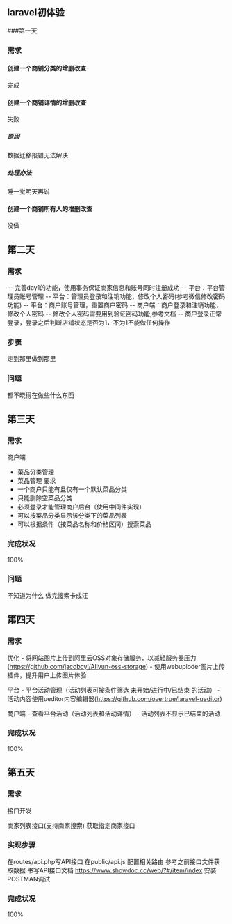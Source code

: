 ## laravel初体验
###第一天
### 需求
#### 创建一个商铺分类的增删改查
完成
#### 创建一个商铺详情的增删改查
失败
##### 原因
数据迁移报错无法解决
##### 处理办法
睡一觉明天再说
#### 创建一个商铺所有人的增删改查
没做
## 第二天
### 需求
-- 完善day1的功能，使用事务保证商家信息和账号同时注册成功
-- 平台：平台管理员账号管理
-- 平台：管理员登录和注销功能，修改个人密码(参考微信修改密码功能)
-- 平台：商户账号管理，重置商户密码
-- 商户端：商户登录和注销功能，修改个人密码
-- 修改个人密码需要用到验证密码功能,参考文档
-- 商户登录正常登录，登录之后判断店铺状态是否为1，不为1不能做任何操作
### 步骤
走到那里做到那里
### 问题
都不晓得在做些什么东西 
## 第三天
### 需求
商户端 
- 菜品分类管理 
- 菜品管理 
要求 
- 一个商户只能有且仅有一个默认菜品分类 
- 只能删除空菜品分类 
- 必须登录才能管理商户后台（使用中间件实现） 
- 可以按菜品分类显示该分类下的菜品列表 
- 可以根据条件（按菜品名称和价格区间）搜索菜品
### 完成状况
100%
### 问题
不知道为什么 做完搜索卡成汪
## 第四天
### 需求
优化 - 将网站图片上传到阿里云OSS对象存储服务，以减轻服务器压力(https://github.com/jacobcyl/Aliyun-oss-storage) - 使用webuploder图片上传插件，提升用户上传图片体验

平台 - 平台活动管理（活动列表可按条件筛选 未开始/进行中/已结束 的活动） - 活动内容使用ueditor内容编辑器(https://github.com/overtrue/laravel-ueditor)

商户端 - 查看平台活动（活动列表和活动详情） - 活动列表不显示已结束的活动
### 完成状况
100%
## 第五天
### 需求
接口开发

商家列表接口(支持商家搜索)
获取指定商家接口
### 实现步骤
在routes/api.php写API接口
在public/api.js 配置相关路由
参考之前接口文件获取数据
书写API接口文档 https://www.showdoc.cc/web/?#/item/index
安装POSTMAN调试
### 完成状况
100%